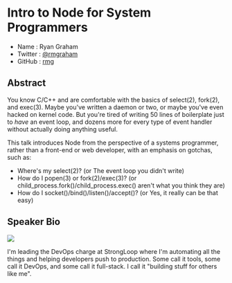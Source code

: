 # Intro to Node for System Programmers

* Name      : Ryan Graham
* Twitter   : [@rmgraham][]
* GitHub    : [rmg][]

## Abstract

You know C/C++ and are comfortable with the basics of select(2), fork(2), and
exec(3). Maybe you've written a daemon or two, or maybe you've even hacked on
kernel code. But you're tired of writing 50 lines of boilerplate just to *have*
an event loop, and dozens more for every type of event handler without actually
doing anything useful.

This talk introduces Node from the perspective of a systems programmer, rather
than a front-end or web developer, with an emphasis on gotchas, such as:

* Where's my select(2)? (or The event loop you didn't write)
* How do I popen(3) or fork(2)/exec(3)? (or child_process.fork()/child_process.exec()
  aren't what you think they are)
* How do I socket()/bind()/listen()/accept()? (or Yes, it really can be that easy)

## Speaker Bio

![](https://raw.github.com/cascadiajs/2014.cascadiajs.com/master/images/rmg.png)

I'm leading the DevOps charge at StrongLoop where I'm automating all the things
and helping developers push to production. Some call it tools, some call it
DevOps, and some call it full-stack. I call it "building stuff for others like
me".

[@rmgraham]:http://twitter.com/rmgraham
[rmg]:http://github.com/rmg
